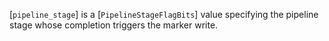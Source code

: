 [`pipeline_stage`] is a [`PipelineStageFlagBits`] value specifying
the pipeline stage whose completion triggers the marker write.